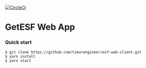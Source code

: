 [![CircleCI](https://circleci.com/gh/timurengineer/esf-web-client.svg?style=shield)](https://circleci.com/gh/timurengineer/esf-web-client)

# GetESF Web App
### Quick start

```
$ git clone https://github.com/timurengineer/esf-web-client.git
$ yarn install
$ yarn start
```